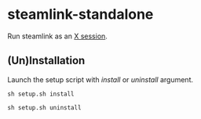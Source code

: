 # steamlink-standalone

Run steamlink as an [X session](https://wiki.debian.org/Xsession).

## (Un)Installation

Launch the setup script with _install_ or  _uninstall_ argument.

```
sh setup.sh install
```

```
sh setup.sh uninstall
```

